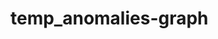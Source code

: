 # temp_anomalies-graph
<!DOCTYPE html>
<html lang="en">

<head>
    <meta charset="UTF-8">
    <meta http-equiv="X-UA-Compatible" content="IE=edge">
    <meta name="viewport" content="width=device-width, initial-scale=1.0">
    <title>Temp-Anomaly</title>
    <script src="https://cdn.jsdelivr.net/npm/chart.js@3.2.1/dist/chart.min.js"></script>
</head>

<body>
    <canvas id="chart" width="800" height="450">
        <script>
            const ctx = document.getElementById('chart').getContext('2d');
            const myChart = new Chart(ctx, {
                type: 'bar',
                data: {
                    labels: [] ,
                    datasets: [{
                        label: 'Temperature anomalies',
                        backgroundColor: 'rgba(255, 99, 132, 0.2)',
                        data: [] ,
                        borderColor: 'rgba(255, 99, 132, 1)',
                        borderWidth: 1
                    }]
                },
                type: 'line',
                fill: false,
                data: data,
                options: {
                    scales: {
                        y: {
                            ticks: {
                                // Include a dollar sign in the ticks
                                callback: function (value, index, values) {
                                    return value + "°"
                                }
                            }
                        }
                    }
                }
            });
        </script>
    </canvas>
</body>

</html>
